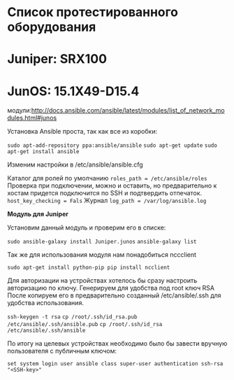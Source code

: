 
# Список протестированного оборудования

# Juniper: SRX100
# JunOS: 15.1X49-D15.4

модули:http://docs.ansible.com/ansible/latest/modules/list_of_network_modules.html#junos 

Установка Ansible проста, так как все из коробки:

`sudo apt-add-repository ppa:ansible/ansible`
`sudo apt-get update`
`sudo apt-get install ansible`

Изменим настройки в /etc/ansible/ansible.cfg

Каталог для ролей по умолчанию
`roles_path = /etc/ansible/roles`
Проверка при подключении, можно и оставить, но предварительно к хостам придется подключится по SSH и подтвердить отпечаток.
`host_key_checking = Fals`
Журнал
`log_path = /var/log/ansible.log`

**Модуль для Juniper**

Установим данный модуль и проверим его в списке:

`sudo ansible-galaxy install Juniper.junos`
`ansible-galaxy list`

Так же для использования модуля нам понадобиться nccclient

`sudo apt-get install python-pip
pip install ncclient`


Для авторизации на устройствах хотелось бы сразу настроить авторизацию по ключу. Генерируем для удобства под root ключ RSA После копируем его в предварительно созданный /etc/ansible/.ssh для удобства использования.

`ssh-keygen -t rsa`
`cp /root/.ssh/id_rsa.pub /etc/ansible/.ssh/ansible.pub`
`cp /root/.ssh/id_rsa /etc/ansible/.ssh/ansible`

По итогу на целевых устройствах необходимо было бы завести вручную пользователя с публичным ключом:

`set system login user ansible class super-user authentication ssh-rsa "<SSH-key>"`
